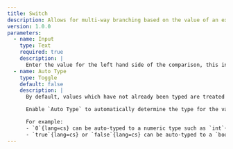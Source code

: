 ```yaml
---
title: Switch
description: Allows for multi-way branching based on the value of an expression
version: 1.0.0
parameters:
  - name: Input
    type: Text
    required: true
    description: |
      Enter the value for the left hand side of the comparison, this input supports full variable parsing and inline functions
  - name: Auto Type
    type: Toggle
    default: false
    description: |
      By default, values which have not already been typed are treated as text, or `string`{lang=cs} variables.

      Enable `Auto Type` to automatically determine the type for the variable value.

      For example:
      - `0`{lang=cs} can be auto-typed to a numeric type such as `int`{lang=cs} or `long`{lang=cs}
      - `true`{lang=cs} or `false`{lang=cs} can be auto-typed to a `bool`{lang=cs}
---
```


